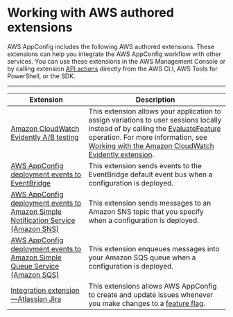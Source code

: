 # Working with AWS authored extensions<a name="working-with-appconfig-extensions-about-predefined"></a>

AWS AppConfig includes the following AWS authored extensions\. These extensions can help you integrate the AWS AppConfig workflow with other services\. You can use these extensions in the AWS Management Console or by calling extension [API actions](https://docs.aws.amazon.com/appconfig/2019-10-09/APIReference/API_Operations.html) directly from the AWS CLI, AWS Tools for PowerShell, or the SDK\.


****  

| Extension | Description | 
| --- | --- | 
|  [Amazon CloudWatch Evidently A/B testing](https://docs.aws.amazon.com/appconfig/latest/userguide/working-with-appconfig-extensions-about-predefined-evidently)  |  This extension allows your application to assign variations to user sessions locally instead of by calling the [EvaluateFeature](https://docs.aws.amazon.com/cloudwatchevidently/latest/APIReference/API_EvaluateFeature.html) operation\. For more information, see [Working with the Amazon CloudWatch Evidently extension](working-with-appconfig-extensions-about-predefined-evidently.md)\.  | 
|  [AWS AppConfig deployment events to EventBridge](https://docs.aws.amazon.com/appconfig/latest/userguide/working-with-appconfig-extensions-about-predefined-notification-eventbridge.html)  |  This extension sends events to the EventBridge default event bus when a configuration is deployed\.   | 
|  [AWS AppConfig deployment events to Amazon Simple Notification Service \(Amazon SNS\)](https://docs.aws.amazon.com/appconfig/latest/userguide/working-with-appconfig-extensions-about-predefined-notification-sns.html)  |  This extension sends messages to an Amazon SNS topic that you specify when a configuration is deployed\.   | 
|  [AWS AppConfig deployment events to Amazon Simple Queue Service \(Amazon SQS\)](https://docs.aws.amazon.com/appconfig/latest/userguide/working-with-appconfig-extensions-about-predefined-notification-sqs.html)  |  This extension enqueues messages into your Amazon SQS queue when a configuration is deployed\.  | 
|  [Integration extension—Atlassian Jira](https://docs.aws.amazon.com/appconfig/latest/userguide/working-with-appconfig-extensions-about-jira.html)  |  This extensions allows AWS AppConfig to create and update issues whenever you make changes to a [feature flag](https://docs.aws.amazon.com/appconfig/latest/userguide/appconfig-creating-configuration-and-profile.html#appconfig-creating-configuration-and-profile-feature-flags)\.   | 